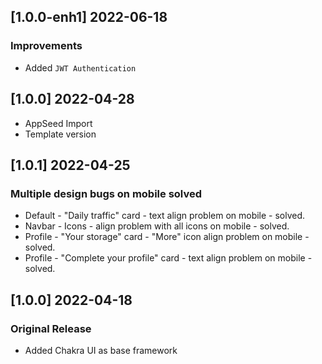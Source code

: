 

## [1.0.0-enh1] 2022-06-18
### Improvements

- Added `JWT Authentication`

## [1.0.0] 2022-04-28

-  AppSeed Import
-  Template version

## [1.0.1] 2022-04-25

### Multiple design bugs on mobile solved

- Default - "Daily traffic" card - text align problem on mobile - solved.
- Navbar - Icons - align problem with all icons on mobile - solved.
- Profile - "Your storage" card - "More" icon align problem on mobile - solved.
- Profile - "Complete your profile" card - text align problem on mobile - solved.

## [1.0.0] 2022-04-18

### Original Release

- Added Chakra UI as base framework
